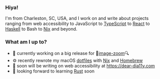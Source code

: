 ### Hiya!

I'm from Charleston, SC, USA, and I work on and write about projects ranging from web accessibility to JavaScript to [TypeScript](https://www.typescriptlang.org) to [React](https://reactjs.org) to [Haskell](https://www.haskell.org) to Bash to [Nix](https://nixos.org) and beyond.

### What am I up to?

- 🔭 currently working on a big release for 🔎[image-zoom](https://github.com/rpearce/image-zoom)🔍
- ⚙️ recently rewrote my macOS [dotfiles](https://github.com/rpearce/dotfiles) with [Nix](https://nixos.org) and [Homebrew](https://brew.sh)
- 🌈 soon will be writing on web accessibility at https://dear-dia11y.com
- 🌱 looking forward to learning [Rust](https://www.rust-lang.org) soon
